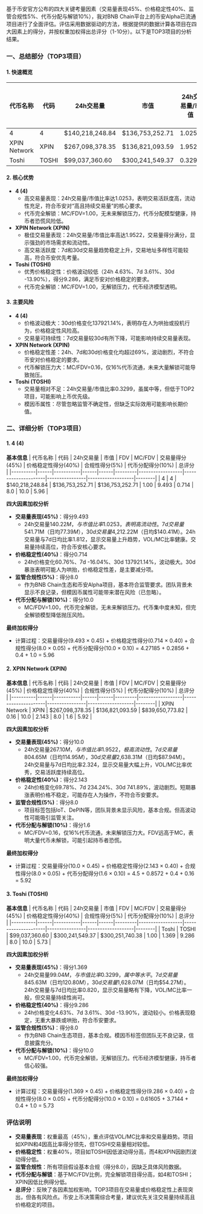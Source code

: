 基于币安官方公布的四大关键考量因素（交易量表现45%、价格稳定性40%、监管合规性5%、代币分配与解锁10%），我对BNB Chain平台上的币安Alpha已流通项目进行了全面评估。评估采用数据驱动的方法，根据提供的数据计算各项目在四大因素上的得分，并按权重加权得出总评分（1-10分）。以下是TOP3项目的分析结果。

### 一、总结部分（TOP3项目）

#### 1. 快速概览
| 代币名称 | 代码 | 24h交易量 | 市值 | 24h交易量/市值 | FDV | MC/FDV | 总评分(1-10分) |
|----------|------|-----------|------|----------------|------|---------|----------------|
| 4 | 4 | $140,218,248.84 | $136,753,252.71 | 1.0253 | $136,753,252.71 | 1.00 | 5.96 |
| XPIN Network | XPIN | $267,098,378.35 | $136,821,093.59 | 1.9522 | $839,650,773.82 | 0.16 | 5.92 |
| Toshi | TOSHI | $99,037,360.60 | $300,241,549.37 | 0.3299 | $300,251,740.38 | 1.00 | 5.73 |

#### 2. 核心优势
- **4 (4)**
  - 高交易量表现：24h交易量/市值比率达1.0253，表明交易活跃度高，流动性充足，符合币安对“高且持续交易量”的核心要求。
  - 代币完全解锁：MC/FDV=1.00，无未来解锁压力，代币分配模型健康，持币者恐慌风险低。
- **XPIN Network (XPIN)**
  - 极佳交易量表现：24h交易量/市值比率高达1.9522，交易量得分满分，显示强劲的市场需求和流动性。
  - 高交易活跃度：7d和30d交易量趋势稳定上升，交易地址多样性可能较高，符合币安优先考量。
- **Toshi (TOSHI)**
  - 优秀价格稳定性：价格波动较低（24h 4.63%、7d 3.61%、30d -13.90%），得分9.286，满足币安对价格稳定的要求。
  - 代币完全解锁：MC/FDV=1.00，无解锁压力，代币经济模型透明。

#### 3. 主要风险
- **4 (4)**
  - 价格波动极大：30d价格变化137921.14%，表明存在人为哄抬或投机行为，价格稳定性风险高。
  - 交易量可持续性：7d交易量较30d有所下降，可能影响持续交易量表现。
- **XPIN Network (XPIN)**
  - 价格稳定性差：24h、7d和30d价格变化均超过69%，波动剧烈，不符合币安对价格稳定的要求。
  - 代币解锁压力大：MC/FDV=0.16，仅16%代币流通，未来大量解锁可能导致抛压。
- **Toshi (TOSHI)**
  - 交易量相对不足：24h交易量/市值比率0.3299，虽属中等，但低于TOP2项目，可能影响上币优先级。
  - 模因币属性：尽管忽略监管不确定性，但缺乏实际效用可能影响长期价值。

### 二、详细分析（TOP3项目）

#### 1. 4 (4)
**基本信息**
| 代币名称 | 代码 | 24h交易量 | 市值 | FDV | MC/FDV | 交易量得分(45%) | 价格稳定性得分(40%) | 合规性得分(5%) | 代币分配得分(10%) | 总评分 |
|----------|------|-----------|------|------|---------|------------------|---------------------|----------------|-------------------|--------|
| 4 | 4 | $140,218,248.84 | $136,753,252.71 | $136,753,252.71 | 1.00 | 9.493 | 0.714 | 8.0 | 10.0 | 5.96 |

**四大因素加权分析**
- **交易量表现(45%)**：得分9.493
  - 24h交易量$140.22M，与市值比率1.0253，表明高流动性。7d交易量$541.71M（日均$77.39M），30d交易量$4,212.22M（日均$140.41M）。24h交易量与7d日均比率1.812，显示交易量上升趋势，VOL/MC比率健康。交易量持续高位，符合币安核心要求。
- **价格稳定性(40%)**：得分0.714
  - 24h价格变化60.76%、7d -16.04%、30d 137921.14%，波动极大。30d暴涨表明可能人为哄抬，价格稳定性差，是主要减分项。
- **监管合规性(5%)**：得分8.0
  - 作为BNB Chain生态和币安Alpha项目，基本符合监管要求。团队背景未显示不良记录，但模因币属性可能带来潜在风险（已忽略）。
- **代币分配与解锁(10%)**：得分10.0
  - MC/FDV=1.00，代币完全解锁，无未来解锁压力。代币集中度未知，但完全解锁模型降低抛压风险。

**最终加权得分**
- 计算过程：交易量得分(9.493 × 0.45) + 价格稳定性得分(0.714 × 0.40) + 合规性得分(8.0 × 0.05) + 代币分配得分(10.0 × 0.10) = 4.27185 + 0.2856 + 0.4 + 1.0 = 5.96

#### 2. XPIN Network (XPIN)
**基本信息**
| 代币名称 | 代码 | 24h交易量 | 市值 | FDV | MC/FDV | 交易量得分(45%) | 价格稳定性得分(40%) | 合规性得分(5%) | 代币分配得分(10%) | 总评分 |
|----------|------|-----------|------|------|---------|------------------|---------------------|----------------|-------------------|--------|
| XPIN Network | XPIN | $267,098,378.35 | $136,821,093.59 | $839,650,773.82 | 0.16 | 10.0 | 2.143 | 8.0 | 1.6 | 5.92 |

**四大因素加权分析**
- **交易量表现(45%)**：得分10.0
  - 24h交易量$267.10M，与市值比率1.9522，极高流动性。7d交易量$804.65M（日均$114.95M），30d交易量$2,638.31M（日均$87.94M）。24h交易量与7d日均比率2.324，显示交易量大幅上升，VOL/MC比率优秀，交易活跃度持续高位。
- **价格稳定性(40%)**：得分2.143
  - 24h价格变化69.78%、7d 234.24%、30d 741.89%，波动剧烈。短期暴涨表明价格不稳定，可能存在人为操作，不符合币安要求。
- **监管合规性(5%)**：得分8.0
  - 项目标签包括IoT、DePIN等，团队背景未显示风险，基本合规。但高波动性可能吸引监管关注。
- **代币分配与解锁(10%)**：得分1.6
  - MC/FDV=0.16，仅16%代币流通，未来解锁压力大。FDV远高于MC，表明大量代币未解锁，可能引起持币者恐慌。

**最终加权得分**
- 计算过程：交易量得分(10.0 × 0.45) + 价格稳定性得分(2.143 × 0.40) + 合规性得分(8.0 × 0.05) + 代币分配得分(1.6 × 0.10) = 4.5 + 0.8572 + 0.4 + 0.16 = 5.92

#### 3. Toshi (TOSHI)
**基本信息**
| 代币名称 | 代码 | 24h交易量 | 市值 | FDV | MC/FDV | 交易量得分(45%) | 价格稳定性得分(40%) | 合规性得分(5%) | 代币分配得分(10%) | 总评分 |
|----------|------|-----------|------|------|---------|------------------|---------------------|----------------|-------------------|--------|
| Toshi | TOSHI | $99,037,360.60 | $300,241,549.37 | $300,251,740.38 | 1.00 | 1.369 | 9.286 | 8.0 | 10.0 | 5.73 |

**四大因素加权分析**
- **交易量表现(45%)**：得分1.369
  - 24h交易量$99.04M，与市值比率0.3299，属中等水平。7d交易量$845.63M（日均$120.80M），30d交易量$1,628.07M（日均$54.27M）。24h交易量与7d日均比率0.820，显示交易量略有下降，VOL/MC比率一般，但交易量持续性尚可。
- **价格稳定性(40%)**：得分9.286
  - 24h价格变化4.63%、7d 3.61%、30d -13.90%，波动较小。价格表现稳定，无重大暴跌或哄抬，符合币安要求。
- **监管合规性(5%)**：得分8.0
  - 作为BNB Chain生态项目，基本合规。模因币标签但团队无不良记录，信息披露充分。
- **代币分配与解锁(10%)**：得分10.0
  - MC/FDV=1.00，代币完全解锁，无解锁压力。代币经济模型健康，持币者信心较强。

**最终加权得分**
- 计算过程：交易量得分(1.369 × 0.45) + 价格稳定性得分(9.286 × 0.40) + 合规性得分(8.0 × 0.05) + 代币分配得分(10.0 × 0.10) = 0.61605 + 3.7144 + 0.4 + 1.0 = 5.73

### 评估说明
- **交易量表现**：权重最高（45%），重点评估VOL/MC比率和交易量趋势。项目如XPIN和4因高比率得分领先，但TOSHI交易量相对较低。
- **价格稳定性**：权重40%，项目如TOSHI因低波动得分高，而4和XPIN因剧烈波动得分低。
- **监管合规性**：所有项目假设基本合规（得分8.0），因缺乏具体风险数据。
- **代币分配与解锁**：基于MC/FDV比例，完全解锁项目得分高，如4和TOSHI；XPIN因低比例得分低。
- **总评分**：反映了各因素加权影响，TOP3项目在交易量或价格稳定性上表现突出，但各有风险点。币安上币决策需综合考量，建议优先关注交易量持续高且价格稳定的项目。